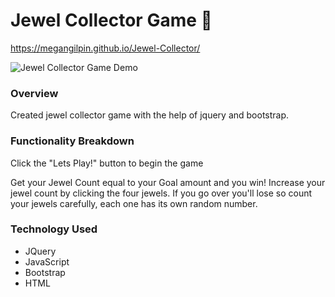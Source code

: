 # Jewel Collector Game 	:gem:
https://megangilpin.github.io/Jewel-Collector/

![Jewel Collector Game Demo](demo/jewelCollectormed.gif)

### Overview
Created jewel collector game with the help of jquery and bootstrap.

### Functionality Breakdown
Click the "Lets Play!" button to begin the game

Get your Jewel Count equal to your Goal amount and you win! Increase your jewel count by clicking the four jewels. If you go over you'll lose so count your jewels carefully, each one has its own random number. 

### Technology Used
- JQuery
- JavaScript
- Bootstrap
- HTML




